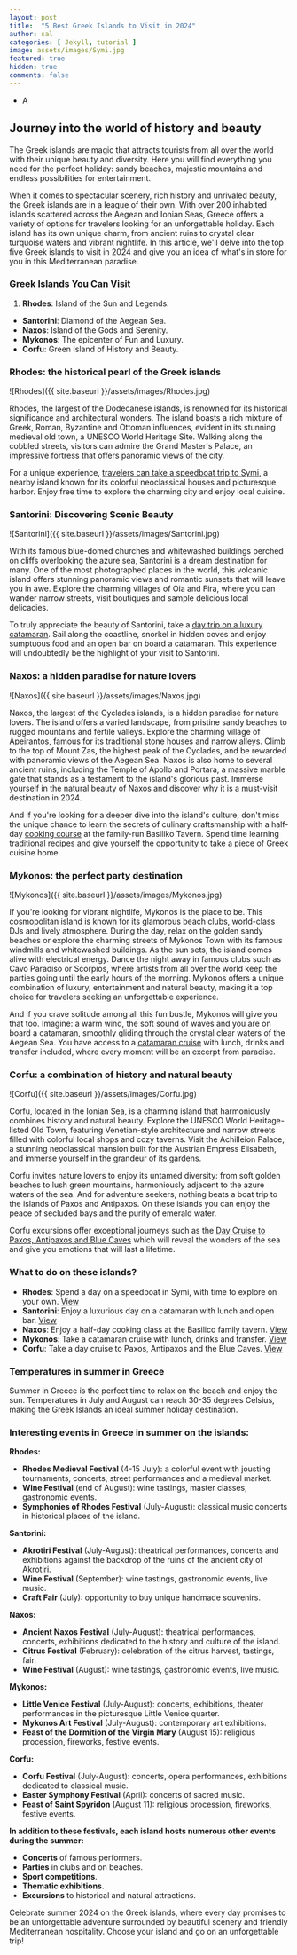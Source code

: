 ```yaml
---
layout: post
title:  "5 Best Greek Islands to Visit in 2024"
author: sal
categories: [ Jekyll, tutorial ]
image: assets/images/Symi.jpg
featured: true
hidden: true
comments: false
---
```


- A

## Journey into the world of history and beauty

The Greek islands are magic that attracts tourists from all over the world with their unique beauty and diversity. Here you will find everything you need for the perfect holiday: sandy beaches, majestic mountains and endless possibilities for entertainment.

When it comes to spectacular scenery, rich history and unrivaled beauty, the Greek islands are in a league of their own. With over 200 inhabited islands scattered across the Aegean and Ionian Seas, Greece offers a variety of options for travelers looking for an unforgettable holiday. Each island has its own unique charm, from ancient ruins to crystal clear turquoise waters and vibrant nightlife. In this article, we'll delve into the top five Greek islands to visit in 2024 and give you an idea of what's in store for you in this Mediterranean paradise.

### Greek Islands You Can Visit

1. **Rhodes**: Island of the Sun and Legends.
- **Santorini**: Diamond of the Aegean Sea.
- **Naxos**: Island of the Gods and Serenity.
- **Mykonos**: The epicenter of Fun and Luxury.
- **Corfu**: Green Island of History and Beauty.

### Rhodes: the historical pearl of the Greek islands

![Rhodes]({{ site.baseurl }}/assets/images/Rhodes.jpg)

Rhodes, the largest of the Dodecanese islands, is renowned for its historical significance and architectural wonders. The island boasts a rich mixture of Greek, Roman, Byzantine and Ottoman influences, evident in its stunning medieval old town, a UNESCO World Heritage Site. Walking along the cobbled streets, visitors can admire the Grand Master's Palace, an impressive fortress that offers panoramic views of the city.

For a unique experience, [travelers can take a speedboat trip to Symi](https://gyg.me/hBng39PY), a nearby island known for its colorful neoclassical houses and picturesque harbor. Enjoy free time to explore the charming city and enjoy local cuisine.

### Santorini: Discovering Scenic Beauty

![Santorini]({{ site.baseurl }}/assets/images/Santorini.jpg)

With its famous blue-domed churches and whitewashed buildings perched on cliffs overlooking the azure sea, Santorini is a dream destination for many. One of the most photographed places in the world, this volcanic island offers stunning panoramic views and romantic sunsets that will leave you in awe. Explore the charming villages of Oia and Fira, where you can wander narrow streets, visit boutiques and sample delicious local delicacies.

To truly appreciate the beauty of Santorini, take a [day trip on a luxury catamaran](https://gyg.me/1YvkCKjX). Sail along the coastline, snorkel in hidden coves and enjoy sumptuous food and an open bar on board a catamaran. This experience will undoubtedly be the highlight of your visit to Santorini.

### Naxos: a hidden paradise for nature lovers

![Naxos]({{ site.baseurl }}/assets/images/Naxos.jpg)

Naxos, the largest of the Cyclades islands, is a hidden paradise for nature lovers. The island offers a varied landscape, from pristine sandy beaches to rugged mountains and fertile valleys. Explore the charming village of Apeirantos, famous for its traditional stone houses and narrow alleys. Climb to the top of Mount Zas, the highest peak of the Cyclades, and be rewarded with panoramic views of the Aegean Sea. Naxos is also home to several ancient ruins, including the Temple of Apollo and Portara, a massive marble gate that stands as a testament to the island's glorious past. Immerse yourself in the natural beauty of Naxos and discover why it is a must-visit destination in 2024.

And if you're looking for a deeper dive into the island's culture, don't miss the unique chance to learn the secrets of culinary craftsmanship with a half-day [cooking course](https://gyg.me/p3BnO5Sw) at the family-run Basiliko Tavern. Spend time learning traditional recipes and give yourself the opportunity to take a piece of Greek cuisine home.

### Mykonos: the perfect party destination

![Mykonos]({{ site.baseurl }}/assets/images/Mykonos.jpg)

If you're looking for vibrant nightlife, Mykonos is the place to be. This cosmopolitan island is known for its glamorous beach clubs, world-class DJs and lively atmosphere. During the day, relax on the golden sandy beaches or explore the charming streets of Mykonos Town with its famous windmills and whitewashed buildings. As the sun sets, the island comes alive with electrical energy. Dance the night away in famous clubs such as Cavo Paradiso or Scorpios, where artists from all over the world keep the parties going until the early hours of the morning. Mykonos offers a unique combination of luxury, entertainment and natural beauty, making it a top choice for travelers seeking an unforgettable experience.

And if you crave solitude among all this fun bustle, Mykonos will give you that too. Imagine: a warm wind, the soft sound of waves and you are on board a catamaran, smoothly gliding through the crystal clear waters of the Aegean Sea. You have access to a [catamaran cruise](https://gyg.me/P6REyV8r) with lunch, drinks and transfer included, where every moment will be an excerpt from paradise.

### Corfu: a combination of history and natural beauty

![Corfu]({{ site.baseurl }}/assets/images/Corfu.jpg)

Corfu, located in the Ionian Sea, is a charming island that harmoniously combines history and natural beauty. Explore the UNESCO World Heritage-listed Old Town, featuring Venetian-style architecture and narrow streets filled with colorful local shops and cozy taverns. Visit the Achilleion Palace, a stunning neoclassical mansion built for the Austrian Empress Elisabeth, and immerse yourself in the grandeur of its gardens.

Corfu invites nature lovers to enjoy its untamed diversity: from soft golden beaches to lush green mountains, harmoniously adjacent to the azure waters of the sea. And for adventure seekers, nothing beats a boat trip to the islands of Paxos and Antipaxos. On these islands you can enjoy the peace of secluded bays and the purity of emerald water.

Corfu excursions offer exceptional journeys such as the [Day Cruise to Paxos, Antipaxos and Blue Caves](https://gyg.me/H4UWpHrE) which will reveal the wonders of the sea and give you emotions that will last a lifetime.

### What to do on these islands?

- **Rhodes**: Spend a day on a speedboat in Symi, with time to explore on your own. [View ](https://gyg.me/hBng39PY)
- **Santorini**: Enjoy a luxurious day on a catamaran with lunch and open bar. [View](https://gyg.me/1YvkCKjX)
- **Naxos**: Enjoy a half-day cooking class at the Basilico family tavern. [View](https://gyg.me/p3BnO5Sw)
- **Mykonos**: Take a catamaran cruise with lunch, drinks and transfer. [View](https://gyg.me/P6REyV8r)
- **Corfu**: Take a day cruise to Paxos, Antipaxos and the Blue Caves. [View](https://gyg.me/H4UWpHrE)

### Temperatures in summer in Greece

Summer in Greece is the perfect time to relax on the beach and enjoy the sun. Temperatures in July and August can reach 30-35 degrees Celsius, making the Greek Islands an ideal summer holiday destination.

### Interesting events in Greece in summer on the islands:

**Rhodes:**

- **Rhodes Medieval Festival** (4-15 July): a colorful event with jousting tournaments, concerts, street performances and a medieval market.
- **Wine Festival** (end of August): wine tastings, master classes, gastronomic events.
- **Symphonies of Rhodes Festival** (July-August): classical music concerts in historical places of the island.

**Santorini:**

- **Akrotiri Festival** (July-August): theatrical performances, concerts and exhibitions against the backdrop of the ruins of the ancient city of Akrotiri.
- **Wine Festival** (September): wine tastings, gastronomic events, live music.
- **Craft Fair** (July): opportunity to buy unique handmade souvenirs.

**Naxos:**

- **Ancient Naxos Festival** (July-August): theatrical performances, concerts, exhibitions dedicated to the history and culture of the island.
- **Citrus Festival** (February): celebration of the citrus harvest, tastings, fair.
- **Wine Festival** (August): wine tastings, gastronomic events, live music.

**Mykonos:**

- **Little Venice Festival** (July-August): concerts, exhibitions, theater performances in the picturesque Little Venice quarter.
- **Mykonos Art Festival** (July-August): contemporary art exhibitions.
- **Feast of the Dormition of the Virgin Mary** (August 15): religious procession, fireworks, festive events.

**Corfu:**

- **Corfu Festival** (July-August): concerts, opera performances, exhibitions dedicated to classical music.
- **Easter Symphony Festival** (April): concerts of sacred music.
- **Feast of Saint Spyridon** (August 11): religious procession, fireworks, festive events.

**In addition to these festivals, each island hosts numerous other events during the summer:**

- **Concerts** of famous performers.
- **Parties** in clubs and on beaches.
- **Sport competitions**.
- **Thematic exhibitions**.
- **Excursions** to historical and natural attractions.

Celebrate summer 2024 on the Greek islands, where every day promises to be an unforgettable adventure surrounded by beautiful scenery and friendly Mediterranean hospitality. Choose your island and go on an unforgettable trip!